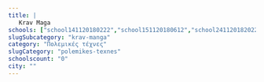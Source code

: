 ```yaml
---
title: |
   Krav Maga
schools: ["school141120180222","school151120180612","school241120182022","school171120181548","school231120180320","school151120180236","school141120181505","school141120181003","school141120180403"]
slugSubcategory: "krav-manga"
category: "Πολεμικές τέχνες"
slugCategory: "polemikes-texnes"
schoolscount: "0"
city: ""
---
```


